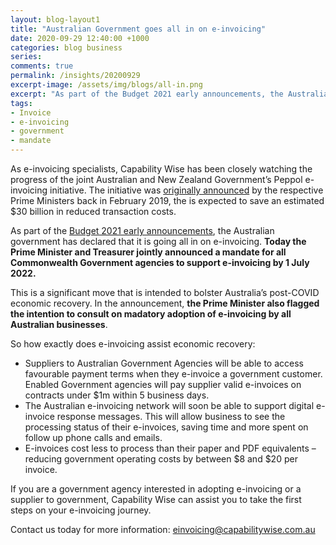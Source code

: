 ```yaml
---
layout: blog-layout1
title: "Australian Government goes all in on e-invoicing"
date: 2020-09-29 12:40:00 +1000
categories: blog business
series:
comments: true
permalink: /insights/20200929
excerpt-image: /assets/img/blogs/all-in.png
excerpt: "As part of the Budget 2021 early announcements, the Australian government has declared that it is going all in on e-invoicing.  Announcing an e-invoicing mandate that applies to all Commonwealth Government agencies."
tags: 
- Invoice 
- e-invoicing 
- government 
- mandate
---
```


As e-invoicing specialists, Capability Wise has been closely watching the progress of the joint Australian and New Zealand Government’s Peppol e-invoicing initiative.  The initiative was [originally announced](https://www.pm.gov.au/media/joint-statement-prime-ministers-rt-hon-jacinda-ardern-and-hon-scott-morrison-mp) by the respective Prime Ministers back in February 2019, the is expected to save an estimated $30 billion in reduced transaction costs.

As part of the [Budget 2021 early announcements](https://www.pm.gov.au/media/digital-business-plan-drive-australias-economic-recovery), the Australian government has declared that it is going all in on e-invoicing.  **Today the Prime Minister and Treasurer jointly announced a mandate for all Commonwealth Government agencies to support e-invoicing by 1 July 2022.**

This is a significant move that is intended to bolster Australia’s post-COVID economic recovery.  In the announcement, **the Prime Minister also flagged the intention to consult on madatory adoption of e-invoicing by all Australian businesses**.

So how exactly does e-invoicing assist economic recovery:
- Suppliers to Australian Government Agencies will be able to access favourable payment terms when they e-invoice a government customer.  Enabled Government agencies will pay supplier valid e-invoices on contracts under $1m within 5 business days.
- The Australian e-invoicing network will soon be able to support digital e-invoice response messages.  This will allow business to see the processing status of their e-invoices, saving time and more spent on follow up phone calls and emails.
- E-invoices cost less to process than their paper and PDF equivalents – reducing government operating costs by between $8 and $20 per invoice.

If you are a government agency interested in adopting e-invoicing or a supplier to government, Capability Wise can assist you to take the first steps on your e-invoicing journey.

Contact us today for more information: [einvoicing@capabilitywise.com.au](mailto:einvoicing@capabilitywise.com.au)
